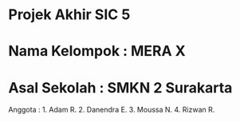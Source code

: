 # Projek Akhir SIC 5 
# Nama Kelompok : MERA X
# Asal Sekolah  : SMKN 2 Surakarta
 
   Anggota : 1. Adam R.
             2. Danendra E.
             3. Moussa N.
             4. Rizwan R.
